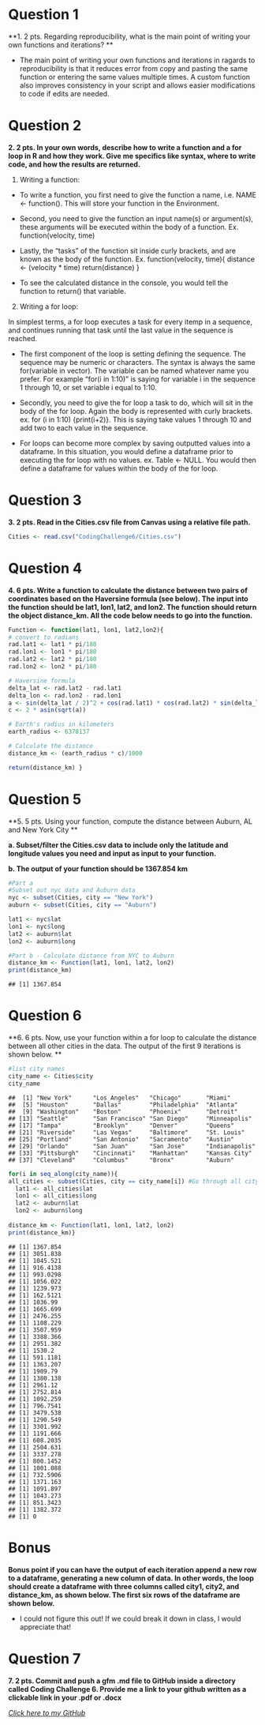 # Question 1

**1. 2 pts. Regarding reproducibility, what is the main point of writing
your own functions and iterations? **

- The main point of writing your own functions and iterations in ragards
  to reproducibility is that it reduces error from copy and pasting the
  same function or entering the same values multiple times. A custom
  function also improves consistency in your script and allows easier
  modifications to code if edits are needed.

# Question 2

**2. 2 pts. In your own words, describe how to write a function and a
for loop in R and how they work. Give me specifics like syntax, where to
write code, and how the results are returned.**

1.  Writing a function:

- To write a function, you first need to give the function a name,
  i.e. NAME \<- function(). This will store your function in the
  Environment.

- Second, you need to give the function an input name(s) or argument(s),
  these arguments will be executed within the body of a function. Ex.
  function(velocity, time)

- Lastly, the “tasks” of the function sit inside curly brackets, and are
  known as the body of the function. Ex. function(velocity, time){
  distance \<- (velocity \* time) return(distance) }

- To see the calculated distance in the console, you would tell the
  function to return() that variable.

2.  Writing a for loop:

In simplest terms, a for loop executes a task for every itemp in a
sequence, and continues running that task until the last value in the
sequence is reached.

- The first component of the loop is setting defining the sequence. The
  sequence may be numeric or characters. The syntax is always the same
  for(variable in vector). The variable can be named whatever name you
  prefer. For example “for(i in 1:10)” is saying for variable i in the
  sequence 1 through 10, or set variable i equal to 1:10.

- Secondly, you need to give the for loop a task to do, which will sit
  in the body of the for loop. Again the body is represented with curly
  brackets. ex. for (i in 1:10) {print(i+2)}. This is saying take values
  1 through 10 and add two to each value in the sequence.

- For loops can become more complex by saving outputted values into a
  dataframe. In this situation, you would define a dataframe prior to
  executing the for loop with no values. ex. Table \<- NULL. You would
  then define a dataframe for values within the body of the for loop.

# Question 3

**3. 2 pts. Read in the Cities.csv file from Canvas using a relative
file path.**

``` r
Cities <- read.csv("CodingChallenge6/Cities.csv")
```

# Question 4

**4. 6 pts. Write a function to calculate the distance between two pairs
of coordinates based on the Haversine formula (see below). The input
into the function should be lat1, lon1, lat2, and lon2. The function
should return the object distance_km. All the code below needs to go
into the function.**

``` r
Function <- function(lat1, lon1, lat2,lon2){
# convert to radians
rad.lat1 <- lat1 * pi/180
rad.lon1 <- lon1 * pi/180
rad.lat2 <- lat2 * pi/180
rad.lon2 <- lon2 * pi/180

# Haversine formula
delta_lat <- rad.lat2 - rad.lat1
delta_lon <- rad.lon2 - rad.lon1
a <- sin(delta_lat / 2)^2 + cos(rad.lat1) * cos(rad.lat2) * sin(delta_lon / 2)^2
c <- 2 * asin(sqrt(a)) 

# Earth's radius in kilometers
earth_radius <- 6378137

# Calculate the distance
distance_km <- (earth_radius * c)/1000

return(distance_km) }
```

# Question 5

**5. 5 pts. Using your function, compute the distance between Auburn, AL
and New York City **

**a. Subset/filter the Cities.csv data to include only the latitude and
longitude values you need and input as input to your function.**

**b. The output of your function should be 1367.854 km**

``` r
#Part a
#Subset out nyc data and Auburn data
nyc <- subset(Cities, city == "New York")
auburn <- subset(Cities, city == "Auburn")

lat1 <- nyc$lat
lon1 <- nyc$long
lat2 <- auburn$lat
lon2 <- auburn$long

#Part b - Calculate distance from NYC to Auburn
distance_km <- Function(lat1, lon1, lat2, lon2)
print(distance_km)
```

    ## [1] 1367.854

# Question 6

**6. 6 pts. Now, use your function within a for loop to calculate the
distance between all other cities in the data. The output of the first 9
iterations is shown below. **

``` r
#list city names 
city_name <- Cities$city
city_name
```

    ##  [1] "New York"      "Los Angeles"   "Chicago"       "Miami"        
    ##  [5] "Houston"       "Dallas"        "Philadelphia"  "Atlanta"      
    ##  [9] "Washington"    "Boston"        "Phoenix"       "Detroit"      
    ## [13] "Seattle"       "San Francisco" "San Diego"     "Minneapolis"  
    ## [17] "Tampa"         "Brooklyn"      "Denver"        "Queens"       
    ## [21] "Riverside"     "Las Vegas"     "Baltimore"     "St. Louis"    
    ## [25] "Portland"      "San Antonio"   "Sacramento"    "Austin"       
    ## [29] "Orlando"       "San Juan"      "San Jose"      "Indianapolis" 
    ## [33] "Pittsburgh"    "Cincinnati"    "Manhattan"     "Kansas City"  
    ## [37] "Cleveland"     "Columbus"      "Bronx"         "Auburn"

``` r
for(i in seq_along(city_name)){
all_cities <- subset(Cities, city == city_name[i]) #Go through all city names for i
  lat1 <- all_cities$lat 
  lon1 <- all_cities$long
  lat2 <- auburn$lat
  lon2 <- auburn$long
  
distance_km <- Function(lat1, lon1, lat2, lon2)
print(distance_km)}
```

    ## [1] 1367.854
    ## [1] 3051.838
    ## [1] 1045.521
    ## [1] 916.4138
    ## [1] 993.0298
    ## [1] 1056.022
    ## [1] 1239.973
    ## [1] 162.5121
    ## [1] 1036.99
    ## [1] 1665.699
    ## [1] 2476.255
    ## [1] 1108.229
    ## [1] 3507.959
    ## [1] 3388.366
    ## [1] 2951.382
    ## [1] 1530.2
    ## [1] 591.1181
    ## [1] 1363.207
    ## [1] 1909.79
    ## [1] 1380.138
    ## [1] 2961.12
    ## [1] 2752.814
    ## [1] 1092.259
    ## [1] 796.7541
    ## [1] 3479.538
    ## [1] 1290.549
    ## [1] 3301.992
    ## [1] 1191.666
    ## [1] 608.2035
    ## [1] 2504.631
    ## [1] 3337.278
    ## [1] 800.1452
    ## [1] 1001.088
    ## [1] 732.5906
    ## [1] 1371.163
    ## [1] 1091.897
    ## [1] 1043.273
    ## [1] 851.3423
    ## [1] 1382.372
    ## [1] 0

# Bonus

**Bonus point if you can have the output of each iteration append a new
row to a dataframe, generating a new column of data. In other words, the
loop should create a dataframe with three columns called city1, city2,
and distance_km, as shown below. The first six rows of the dataframe are
shown below.**

- I could not figure this out! If we could break it down in class, I
  would appreciate that!

# Question 7

**7. 2 pts. Commit and push a gfm .md file to GitHub inside a directory
called Coding Challenge 6. Provide me a link to your github written as a
clickable link in your .pdf or .docx**

*[Click here to my GitHub](https://github.com/kzb0180)*
